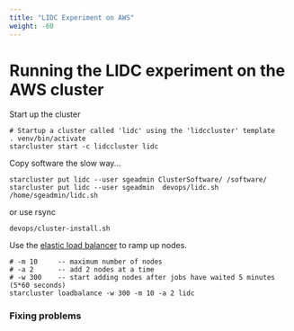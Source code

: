 ```yaml
---
title: "LIDC Experiment on AWS"
weight: -60
---
```


# Running the LIDC experiment on the AWS cluster

Start up the cluster

```
# Startup a cluster called 'lidc' using the 'lidccluster' template
. venv/bin/activate
starcluster start -c lidccluster lidc
```


Copy software the slow way...

```
starcluster put lidc --user sgeadmin ClusterSoftware/ /software/
starcluster put lidc --user sgeadmin  devops/lidc.sh /home/sgeadmin/lidc.sh
```

or use rsync

```
devops/cluster-install.sh
```

Use the [elastic load balancer](http://star.mit.edu/cluster/docs/latest/manual/load_balancer.html) to ramp up nodes.

```
# -m 10     -- maximum number of nodes
# -a 2      -- add 2 nodes at a time
# -w 300    -- start adding nodes after jobs have waited 5 minutes (5*60 seconds)
starcluster loadbalance -w 300 -m 10 -a 2 lidc
```


### Fixing problems

